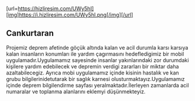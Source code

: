 [url=https://hizliresim.com/UWy5hI][img]https://i.hizliresim.com/UWy5hI.png[/img][/url]

## Cankurtaran

Projemiz deprem afetinde göçük altında kalan ve acil durumla karsı karsıya kalan insanların konumları ile yardım çagırmasını hedefledigimiz bir mobil uygulamadır.Uygulamamız sayesinde insanlar yakınlarındaki zor durumdaki kişilere yardım edebilecek ve depremin verdigi zararları bir miktar daha azaltabilecegiz.
Ayrıca mobi uygulamamız içinde kisinin hastalık ve kan grubu bilgilerinidetutarak bir saglık karnesi olusturmaktayız.Uygulamamız içinde deprem bilgilendirme sayfası yeralmaktadır.İlerleyen zamanlarda acil numaralar ve toplanma alanlarını eklemyi düşünmekteyiz.

